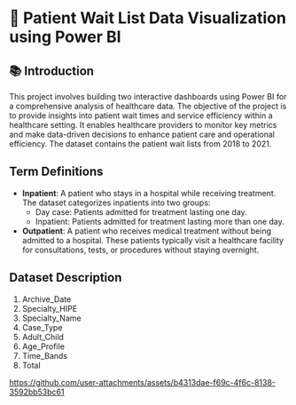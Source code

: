 # 🏥 Patient Wait List Data Visualization using Power BI

## :books: Introduction
This project involves building two interactive dashboards using Power BI for a comprehensive analysis of healthcare data. The objective of the project is to provide insights into patient wait times and service efficiency within a healthcare setting. It enables healthcare providers to monitor key metrics and make data-driven decisions to enhance patient care and operational efficiency. The dataset contains the patient wait lists from 2018 to 2021.

## Term Definitions
- **Inpatient**: A patient who stays in a hospital while receiving treatment.
  The dataset categorizes inpatients into two groups:
  - Day case: Patients admitted for treatment lasting one day.
  - Inpatient: Patients admitted for treatment lasting more than one day.
- **Outpatient**: A patient who receives medical treatment without being admitted to a hospital. These patients typically visit a healthcare facility for consultations, tests, or procedures without staying overnight.

## Dataset Description 
1. Archive_Date
2. Specialty_HIPE	
3. Specialty_Name	
4. Case_Type	
5. Adult_Child	
6. Age_Profile	
7. Time_Bands	
8. Total




https://github.com/user-attachments/assets/b4313dae-f69c-4f6c-8138-3592bb53bc61

